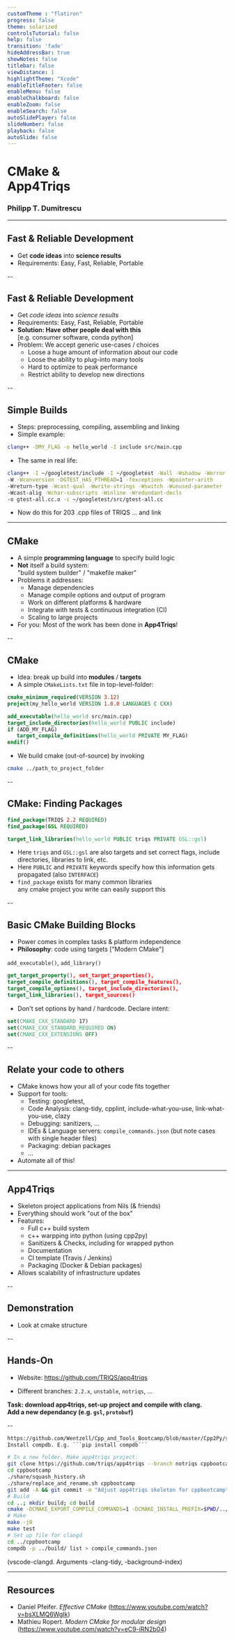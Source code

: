```yaml
---
customTheme : "flatiron"
progress: false
theme: solarized
controlsTutorial: false
help: false
transition: 'fade'
hideAddressBar: true
showNotes: false
titlebar: false
viewDistance: 1
highlightTheme: "Xcode"
enableTitleFooter: false
enableMenu: false
enableChalkboard: false
enableZoom: false
enableSearch: false
autoSlidePlayer: false
slideNumber: false
playback: false
autoSlide: false
---
```


# CMake & <br> App4Triqs

### Philipp T. Dumitrescu

---

## Fast & Reliable Development
 
* Get **code ideas** into **science results** 
* Requirements: Easy, Fast, Reliable, Portable

--

## Fast & Reliable Development

* Get *code ideas* into *science results* 
* Requirements: Easy, Fast, Reliable, Portable
* **Solution: Have other people deal with this** <br> [e.g. consumer software, conda python]
* Problem: We accept generic use-cases / choices
    - Loose a huge amount of information about our code
    - Loose the ability to plug-into many tools
    - Hard to optimize to peak performance
    - Restrict ability to develop new directions

--

## Simple Builds

* Steps: preprocessing, compiling, assembling and linking
* Simple example:

```bash
clang++ -DMY_FLAG -o hello_world -I include src/main.cpp 
```

* The same in real life:

```bash
clang++ -I ~/googletest/include -I ~/googletest -Wall -Wshadow -Werror 
-W -Wconversion -DGTEST_HAS_PTHREAD=1 -fexceptions -Wpointer-arith
-Wreturn-type -Wcast-qual -Wwrite-strings -Wswitch -Wunused-parameter
-Wcast-alig -Wchar-subscripts -Winline -Wredundant-decls 
-o gtest-all.cc.o -c ~/googletest/src/gtest-all.cc
```

* Now do this for 203 .cpp files of TRIQS ... and link

---

## CMake

* A simple **programming language** to specify build logic
* **Not** itself a build system: <br>
"build system builder" / "makefile maker"
* Problems it addresses:
  - Manage dependencies
  - Manage compile options and output of program
  - Work on different platforms & hardware
  - Integrate with tests & continuous integration (CI)
  - Scaling to large projects
* For you: Most of the work has been done in **App4Triqs**!

--

## CMake

* Idea: break up build into **modules** / **targets**
* A simple ``CMakeLists.txt`` file in top-level-folder:

```cmake
cmake_minimum_required(VERSION 3.12)
project(my_hello_world VERSION 1.0.0 LANGUAGES C CXX)

add_executable(hello_world src/main.cpp)
target_include_directories(hello_world PUBLIC include)
if (ADD_MY_FLAG)
   target_compile_definitions(hello_world PRIVATE MY_FLAG)
endif()
````

* We build cmake (out-of-source) by invoking

```bash
cmake ../path_to_project_folder
```

--

## CMake: Finding Packages

```cmake
find_package(TRIQS 2.2 REQUIRED)
find_package(GSL REQUIRED)

target_link_libraries(hello_world PUBLIC triqs PRIVATE GSL::gsl)
```

* Here ```triqs``` and ```GSL::gsl``` are also targets and set correct flags, include directories, libraries to link, etc.
* Here ```PUBLIC``` and ```PRIVATE``` keywords specify how this information gets propagated (also ```INTERFACE```)
* ``find_package`` exists for many common libraries <br>
any cmake project you write can easily support this

--

## Basic CMake Building Blocks

* Power comes in complex tasks & platform independence 
*  **Philosophy**: code using targets ["Modern CMake"]

`add_executable()`, `add_library()`

```cmake
get_target_property(), set_target_properties(),
target_compile_definitions(), target_compile_features(),
target_compile_options(), target_include_directories(), 
target_link_libraries(), target_sources()
```
* Don't set options by hand / hardcode. Declare intent:
```cmake
set(CMAKE_CXX_STANDARD 17)
set(CMAKE_CXX_STANDARD_REQUIRED ON)
set(CMAKE_CXX_EXTENSIONS OFF)
```

--

## Relate your code to others

* CMake knows how your all of your code fits together
* Support for tools:  
  - Testing: googletest, 
  - Code Analysis: clang-tidy, cpplint, include-what-you-use, link-what-you-use, clazy
  - Debugging: sanitizers, ...
  - IDEs & Language servers: `compile_commands.json` (but note cases with single header files)
  - Packaging: debian packages
  - ...
* Automate all of this!

---

## App4Triqs

* Skeleton project applications from Nils (& friends)
* Everything should work "out of the box"
* Features: 
  - Full c++ build system
  - c++ warpping into python (using cpp2py)
  - Sanitizers & Checks, including for wrapped python
  - Documentation
  - CI template (Travis / Jenkins) 
  - Packaging (Docker & Debian packages)
* Allows scalability of infrastructure updates

--

## Demonstration

* Look at cmake structure

--

## Hands-On

* Website: https://github.com/TRIQS/app4triqs

* Different branches: `2.2.x`, `unstable`, `notriqs`, ...

**Task: download app4triqs, set-up project and compile with clang.<br> Add a new dependancy (e.g. `gsl`, `protobuf`)**

--

```txt
https://github.com/Wentzell/Cpp_and_Tools_Bootcamp/blob/master/Cpp2Py/slides.md
Install compdb. E.g. ```pip install compdb```
```

```bash
# In a new folder. Make app4triqs project:
git clone https://github.com/triqs/app4triqs --branch notriqs cppbootcamp
cd cppbootcamp
./share/squash_history.sh
./share/replace_and_rename.sh cppbootcamp
git add -A && git commit -m "Adjust app4triqs skeleton for cppbootcamp"
# Build
cd ..; mkdir build; cd build
cmake -DCMAKE_EXPORT_COMPILE_COMMANDS=1 -DCMAKE_INSTALL_PREFIX=$PWD/../cppbootcamp.bin ../cppbootcamp
# Make
make -j8
make test
# Set up file for clangd
cd ../cppbootcamp
compdb -p ../build/ list > compile_commands.json
```
(vscode-clangd. Arguments -clang-tidy, -background-index)

---

## Resources 

* Daniel Pfeifer. *Effective CMake* (https://www.youtube.com/watch?v=bsXLMQ6WgIk)
* Mathieu Ropert. *Modern CMake for modular design* (https://www.youtube.com/watch?v=eC9-iRN2b04)


